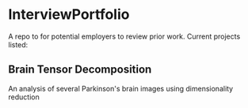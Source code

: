 # InterviewPortfolio
A repo to for potential employers to review prior work. Current projects listed:

## Brain Tensor Decomposition
An analysis of several Parkinson's brain images using dimensionality reduction

